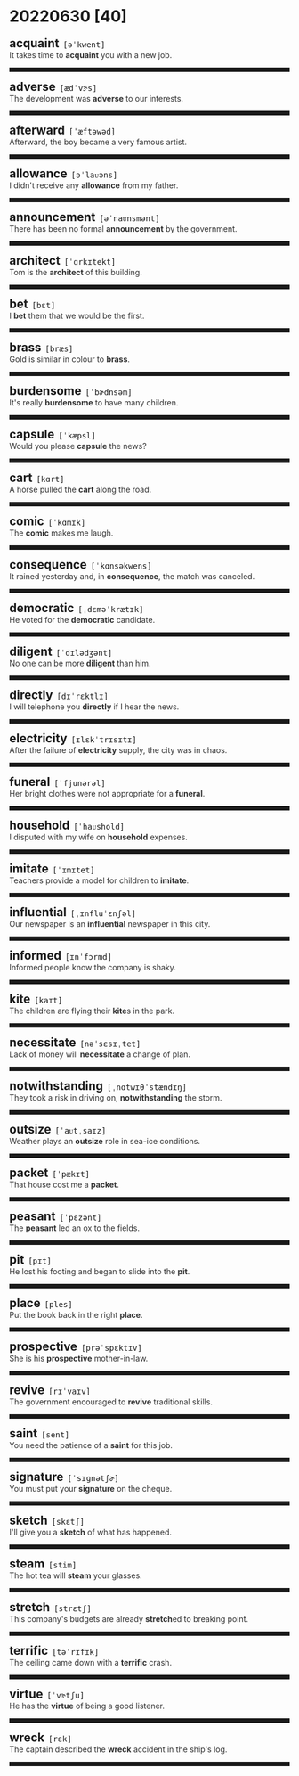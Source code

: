 <style>
/*不显示details的三角符号*/
details > summary::marker {
    display: none;
    content: none;
}
/*去掉外边框*/
details summary{
    outline:none;
    cursor:pointer;/*鼠标放上去之后变成手型*/
}
/*去掉前面默认的小黑三角*/
details summary::-webkit-details-marker{
    display:none; 
}
</style>
# 20220630 [40]  

<div style="display: flex;align-items: baseline;">
    <h2 style="margin-bottom: 0;margin-top: 0">acquaint</h2>
    <p style="padding:0 .5em; margin: 0;font-family: monospace;">[əˈkwent]</p>
    <p class="interpretation_3020" style="display:none ;padding:0 .5em; margin: 0; white-space: nowrap;overflow: hidden;text-overflow: ellipsis;">v. 使熟悉；使相识</p>
</div>
<details class="details_3020">
    <summary style="color: #303030;">It takes time to <strong>acquaint</strong> you with a new job.</summary>
    使自己熟悉一项新的工作是需要时间的。
</details>
<hr style="padding-bottom: 0.5em;" />


<div style="display: flex;align-items: baseline;">
    <h2 style="margin-bottom: 0;margin-top: 0">adverse</h2>
    <p style="padding:0 .5em; margin: 0;font-family: monospace;">[ædˈvɝs]</p>
    <p class="interpretation_3020" style="display:none ;padding:0 .5em; margin: 0; white-space: nowrap;overflow: hidden;text-overflow: ellipsis;">adj. 不利的；有害的；相反的；敌对的</p>
</div>
<details class="details_3020">
    <summary style="color: #303030;">The development was <strong>adverse</strong> to our interests.</summary>
    这种发展与我们的利益背道而驰。
</details>
<hr style="padding-bottom: 0.5em;" />


<div style="display: flex;align-items: baseline;">
    <h2 style="margin-bottom: 0;margin-top: 0">afterward</h2>
    <p style="padding:0 .5em; margin: 0;font-family: monospace;">[ˈæftəwəd]</p>
    <p class="interpretation_3020" style="display:none ;padding:0 .5em; margin: 0; white-space: nowrap;overflow: hidden;text-overflow: ellipsis;">adv. 之后；后来</p>
</div>
<details class="details_3020">
    <summary style="color: #303030;">Afterward, the boy became a very famous artist.</summary>
    后来，这男孩成为一个很有名的艺术家。
</details>
<hr style="padding-bottom: 0.5em;" />


<div style="display: flex;align-items: baseline;">
    <h2 style="margin-bottom: 0;margin-top: 0">allowance</h2>
    <p style="padding:0 .5em; margin: 0;font-family: monospace;">[əˈlaᴜəns]</p>
    <p class="interpretation_3020" style="display:none ;padding:0 .5em; margin: 0; white-space: nowrap;overflow: hidden;text-overflow: ellipsis;">n. 零用钱；津贴</p>
</div>
<details class="details_3020">
    <summary style="color: #303030;">I didn't receive any <strong>allowance</strong> from my father.</summary>
    我没有收到父亲给的零用钱。
</details>
<hr style="padding-bottom: 0.5em;" />


<div style="display: flex;align-items: baseline;">
    <h2 style="margin-bottom: 0;margin-top: 0">announcement</h2>
    <p style="padding:0 .5em; margin: 0;font-family: monospace;">[əˈnaᴜnsmənt]</p>
    <p class="interpretation_3020" style="display:none ;padding:0 .5em; margin: 0; white-space: nowrap;overflow: hidden;text-overflow: ellipsis;">n. 通告；宣告</p>
</div>
<details class="details_3020">
    <summary style="color: #303030;">There has been no formal <strong>announcement</strong> by the government.</summary>
    政府未作正式通告。
</details>
<hr style="padding-bottom: 0.5em;" />


<div style="display: flex;align-items: baseline;">
    <h2 style="margin-bottom: 0;margin-top: 0">architect</h2>
    <p style="padding:0 .5em; margin: 0;font-family: monospace;">[ˈɑrkɪtekt]</p>
    <p class="interpretation_3020" style="display:none ;padding:0 .5em; margin: 0; white-space: nowrap;overflow: hidden;text-overflow: ellipsis;">n. 建筑师；创制者；设计者</p>
</div>
<details class="details_3020">
    <summary style="color: #303030;">Tom is the <strong>architect</strong> of this building.</summary>
    汤姆是该建筑的建筑师。
</details>
<hr style="padding-bottom: 0.5em;" />


<div style="display: flex;align-items: baseline;">
    <h2 style="margin-bottom: 0;margin-top: 0">bet</h2>
    <p style="padding:0 .5em; margin: 0;font-family: monospace;">[bɛt]</p>
    <p class="interpretation_3020" style="display:none ;padding:0 .5em; margin: 0; white-space: nowrap;overflow: hidden;text-overflow: ellipsis;">n. 打赌；赌注
v. 打赌；敢说</p>
</div>
<details class="details_3020">
    <summary style="color: #303030;">I <strong>bet</strong> them that we would be the first.</summary>
    我跟他们打赌我们会得第一。
</details>
<hr style="padding-bottom: 0.5em;" />


<div style="display: flex;align-items: baseline;">
    <h2 style="margin-bottom: 0;margin-top: 0">brass</h2>
    <p style="padding:0 .5em; margin: 0;font-family: monospace;">[bræs]</p>
    <p class="interpretation_3020" style="display:none ;padding:0 .5em; margin: 0; white-space: nowrap;overflow: hidden;text-overflow: ellipsis;">n. 黄铜；黄铜制品；厚脸皮</p>
</div>
<details class="details_3020">
    <summary style="color: #303030;">Gold is similar in colour to <strong>brass</strong>.</summary>
    金与黄铜的颜色相似。
</details>
<hr style="padding-bottom: 0.5em;" />


<div style="display: flex;align-items: baseline;">
    <h2 style="margin-bottom: 0;margin-top: 0">burdensome</h2>
    <p style="padding:0 .5em; margin: 0;font-family: monospace;">[ˈbɚdnsəm]</p>
    <p class="interpretation_3020" style="display:none ;padding:0 .5em; margin: 0; white-space: nowrap;overflow: hidden;text-overflow: ellipsis;">adj. 繁重的；累赘的；难于负担的</p>
</div>
<details class="details_3020">
    <summary style="color: #303030;">It's really <strong>burdensome</strong> to have many children.</summary>
    孩子多了真累赘。
</details>
<hr style="padding-bottom: 0.5em;" />


<div style="display: flex;align-items: baseline;">
    <h2 style="margin-bottom: 0;margin-top: 0">capsule</h2>
    <p style="padding:0 .5em; margin: 0;font-family: monospace;">[ˈkæpsl]</p>
    <p class="interpretation_3020" style="display:none ;padding:0 .5em; margin: 0; white-space: nowrap;overflow: hidden;text-overflow: ellipsis;">n. 胶囊；太空舱
adj. 压缩的；概要的
v. 压缩；简述</p>
</div>
<details class="details_3020">
    <summary style="color: #303030;">Would you please <strong>capsule</strong> the news?</summary>
    你能概括下这则新闻吗？
</details>
<hr style="padding-bottom: 0.5em;" />


<div style="display: flex;align-items: baseline;">
    <h2 style="margin-bottom: 0;margin-top: 0">cart</h2>
    <p style="padding:0 .5em; margin: 0;font-family: monospace;">[kɑrt]</p>
    <p class="interpretation_3020" style="display:none ;padding:0 .5em; margin: 0; white-space: nowrap;overflow: hidden;text-overflow: ellipsis;">n. 大车；手推车</p>
</div>
<details class="details_3020">
    <summary style="color: #303030;">A horse pulled the <strong>cart</strong> along the road.</summary>
    一匹马拉着运货马车沿着大路走。
</details>
<hr style="padding-bottom: 0.5em;" />


<div style="display: flex;align-items: baseline;">
    <h2 style="margin-bottom: 0;margin-top: 0">comic</h2>
    <p style="padding:0 .5em; margin: 0;font-family: monospace;">[ˈkɑmɪk]</p>
    <p class="interpretation_3020" style="display:none ;padding:0 .5em; margin: 0; white-space: nowrap;overflow: hidden;text-overflow: ellipsis;">adj. 喜剧的；滑稽的
n. 连环漫画；喜剧演员</p>
</div>
<details class="details_3020">
    <summary style="color: #303030;">The <strong>comic</strong> makes me laugh.</summary>
    这个喜剧演员使我大笑起来。
</details>
<hr style="padding-bottom: 0.5em;" />


<div style="display: flex;align-items: baseline;">
    <h2 style="margin-bottom: 0;margin-top: 0">consequence</h2>
    <p style="padding:0 .5em; margin: 0;font-family: monospace;">[ˈkɑnsəkwens]</p>
    <p class="interpretation_3020" style="display:none ;padding:0 .5em; margin: 0; white-space: nowrap;overflow: hidden;text-overflow: ellipsis;">n. 后果；结果</p>
</div>
<details class="details_3020">
    <summary style="color: #303030;">It rained yesterday and, in <strong>consequence</strong>, the match was canceled.</summary>
    昨天下雨了，结果比赛被取消。
</details>
<hr style="padding-bottom: 0.5em;" />


<div style="display: flex;align-items: baseline;">
    <h2 style="margin-bottom: 0;margin-top: 0">democratic</h2>
    <p style="padding:0 .5em; margin: 0;font-family: monospace;">[ˌdɛməˈkrætɪk]</p>
    <p class="interpretation_3020" style="display:none ;padding:0 .5em; margin: 0; white-space: nowrap;overflow: hidden;text-overflow: ellipsis;">adj. 民主的</p>
</div>
<details class="details_3020">
    <summary style="color: #303030;">He voted for the <strong>democratic</strong> candidate.</summary>
    他投了民主党派的候选人一票。
</details>
<hr style="padding-bottom: 0.5em;" />


<div style="display: flex;align-items: baseline;">
    <h2 style="margin-bottom: 0;margin-top: 0">diligent</h2>
    <p style="padding:0 .5em; margin: 0;font-family: monospace;">[ˈdɪlədʒənt]</p>
    <p class="interpretation_3020" style="display:none ;padding:0 .5em; margin: 0; white-space: nowrap;overflow: hidden;text-overflow: ellipsis;">adj. 勤勉的；勤奋的</p>
</div>
<details class="details_3020">
    <summary style="color: #303030;">No one can be more <strong>diligent</strong> than him.</summary>
    没有人比他更勤奋的了。
</details>
<hr style="padding-bottom: 0.5em;" />


<div style="display: flex;align-items: baseline;">
    <h2 style="margin-bottom: 0;margin-top: 0">directly</h2>
    <p style="padding:0 .5em; margin: 0;font-family: monospace;">[dɪˈrɛktlɪ]</p>
    <p class="interpretation_3020" style="display:none ;padding:0 .5em; margin: 0; white-space: nowrap;overflow: hidden;text-overflow: ellipsis;">adv. 直接地；立即；直率地
conj. 一…就…</p>
</div>
<details class="details_3020">
    <summary style="color: #303030;">I will telephone you <strong>directly</strong> if I hear the news.</summary>
    我一听到消息，就会马上打电话给你。
</details>
<hr style="padding-bottom: 0.5em;" />


<div style="display: flex;align-items: baseline;">
    <h2 style="margin-bottom: 0;margin-top: 0">electricity</h2>
    <p style="padding:0 .5em; margin: 0;font-family: monospace;">[ɪlɛkˈtrɪsɪtɪ]</p>
    <p class="interpretation_3020" style="display:none ;padding:0 .5em; margin: 0; white-space: nowrap;overflow: hidden;text-overflow: ellipsis;">n. 电学；电力</p>
</div>
<details class="details_3020">
    <summary style="color: #303030;">After the failure of <strong>electricity</strong> supply, the city was in chaos.</summary>
    电力供应中断后，这个城市一片混乱。
</details>
<hr style="padding-bottom: 0.5em;" />


<div style="display: flex;align-items: baseline;">
    <h2 style="margin-bottom: 0;margin-top: 0">funeral</h2>
    <p style="padding:0 .5em; margin: 0;font-family: monospace;">[ˈfjunərəl]</p>
    <p class="interpretation_3020" style="display:none ;padding:0 .5em; margin: 0; white-space: nowrap;overflow: hidden;text-overflow: ellipsis;">n. 葬礼</p>
</div>
<details class="details_3020">
    <summary style="color: #303030;">Her bright clothes were not appropriate for a <strong>funeral</strong>.</summary>
    她那身鲜艳的衣服不适合参加葬礼。
</details>
<hr style="padding-bottom: 0.5em;" />


<div style="display: flex;align-items: baseline;">
    <h2 style="margin-bottom: 0;margin-top: 0">household</h2>
    <p style="padding:0 .5em; margin: 0;font-family: monospace;">[ˈhaᴜshold]</p>
    <p class="interpretation_3020" style="display:none ;padding:0 .5em; margin: 0; white-space: nowrap;overflow: hidden;text-overflow: ellipsis;">n. 家庭
adj. 家庭的；家喻户晓的</p>
</div>
<details class="details_3020">
    <summary style="color: #303030;">I disputed with my wife on <strong>household</strong> expenses.</summary>
    我跟太太争论有关家庭费用的问题。
</details>
<hr style="padding-bottom: 0.5em;" />


<div style="display: flex;align-items: baseline;">
    <h2 style="margin-bottom: 0;margin-top: 0">imitate</h2>
    <p style="padding:0 .5em; margin: 0;font-family: monospace;">[ˈɪmɪtet]</p>
    <p class="interpretation_3020" style="display:none ;padding:0 .5em; margin: 0; white-space: nowrap;overflow: hidden;text-overflow: ellipsis;">v. 模仿；仿效</p>
</div>
<details class="details_3020">
    <summary style="color: #303030;">Teachers provide a model for children to <strong>imitate</strong>.</summary>
    教师是孩子们仿效的典范。
</details>
<hr style="padding-bottom: 0.5em;" />


<div style="display: flex;align-items: baseline;">
    <h2 style="margin-bottom: 0;margin-top: 0">influential</h2>
    <p style="padding:0 .5em; margin: 0;font-family: monospace;">[ˌɪnfluˈɛnʃəl]</p>
    <p class="interpretation_3020" style="display:none ;padding:0 .5em; margin: 0; white-space: nowrap;overflow: hidden;text-overflow: ellipsis;">adj. 有影响力的</p>
</div>
<details class="details_3020">
    <summary style="color: #303030;">Our newspaper is an <strong>influential</strong> newspaper in this city.</summary>
    我们的报纸在本市有很大影响力。
</details>
<hr style="padding-bottom: 0.5em;" />


<div style="display: flex;align-items: baseline;">
    <h2 style="margin-bottom: 0;margin-top: 0">informed</h2>
    <p style="padding:0 .5em; margin: 0;font-family: monospace;">[ɪnˈfɔrmd]</p>
    <p class="interpretation_3020" style="display:none ;padding:0 .5em; margin: 0; white-space: nowrap;overflow: hidden;text-overflow: ellipsis;">adj. 了解情况的；见多识广的；可靠信息的
v. 通知；告知；“inform”的过去分词和过去式</p>
</div>
<details class="details_3020">
    <summary style="color: #303030;">Informed people know the company is shaky.</summary>
    了解情况的人知道该公司状况不佳。
</details>
<hr style="padding-bottom: 0.5em;" />


<div style="display: flex;align-items: baseline;">
    <h2 style="margin-bottom: 0;margin-top: 0">kite</h2>
    <p style="padding:0 .5em; margin: 0;font-family: monospace;">[kaɪt]</p>
    <p class="interpretation_3020" style="display:none ;padding:0 .5em; margin: 0; white-space: nowrap;overflow: hidden;text-overflow: ellipsis;">n. 风筝</p>
</div>
<details class="details_3020">
    <summary style="color: #303030;">The children are flying their <strong>kite</strong>s in the park.</summary>
    孩子们正在公园里放风筝。
</details>
<hr style="padding-bottom: 0.5em;" />


<div style="display: flex;align-items: baseline;">
    <h2 style="margin-bottom: 0;margin-top: 0">necessitate</h2>
    <p style="padding:0 .5em; margin: 0;font-family: monospace;">[nəˈsɛsɪˌtet]</p>
    <p class="interpretation_3020" style="display:none ;padding:0 .5em; margin: 0; white-space: nowrap;overflow: hidden;text-overflow: ellipsis;">v.  使成为必需；需要</p>
</div>
<details class="details_3020">
    <summary style="color: #303030;">Lack of money will <strong>necessitate</strong> a change of plan.</summary>
    资金的缺乏将使计划有必要改变。
</details>
<hr style="padding-bottom: 0.5em;" />


<div style="display: flex;align-items: baseline;">
    <h2 style="margin-bottom: 0;margin-top: 0">notwithstanding</h2>
    <p style="padding:0 .5em; margin: 0;font-family: monospace;">[ˌnɑtwɪθˈstændɪŋ]</p>
    <p class="interpretation_3020" style="display:none ;padding:0 .5em; margin: 0; white-space: nowrap;overflow: hidden;text-overflow: ellipsis;">prep. 虽然；尽管
adv. 虽然；尽管
conj. 虽然；尽管</p>
</div>
<details class="details_3020">
    <summary style="color: #303030;">They took a risk in driving on, <strong>notwithstanding</strong> the storm.</summary>
    尽管有暴风雨，他们还是冒险驾车赶路。
</details>
<hr style="padding-bottom: 0.5em;" />


<div style="display: flex;align-items: baseline;">
    <h2 style="margin-bottom: 0;margin-top: 0">outsize</h2>
    <p style="padding:0 .5em; margin: 0;font-family: monospace;">[ˈaᴜtˌsaɪz]</p>
    <p class="interpretation_3020" style="display:none ;padding:0 .5em; margin: 0; white-space: nowrap;overflow: hidden;text-overflow: ellipsis;">adj. 特大的；超大号的
n. 特大号</p>
</div>
<details class="details_3020">
    <summary style="color: #303030;">Weather plays an <strong>outsize</strong> role in sea-ice conditions.</summary>
    天气条件对海冰状况造成各种巨大的影响。
</details>
<hr style="padding-bottom: 0.5em;" />


<div style="display: flex;align-items: baseline;">
    <h2 style="margin-bottom: 0;margin-top: 0">packet</h2>
    <p style="padding:0 .5em; margin: 0;font-family: monospace;">[ˈpækɪt]</p>
    <p class="interpretation_3020" style="display:none ;padding:0 .5em; margin: 0; white-space: nowrap;overflow: hidden;text-overflow: ellipsis;">n. 小包；小盒；邮船；大笔款项</p>
</div>
<details class="details_3020">
    <summary style="color: #303030;">That house cost me a <strong>packet</strong>.</summary>
    那幢房子花了我一大笔钱。
</details>
<hr style="padding-bottom: 0.5em;" />


<div style="display: flex;align-items: baseline;">
    <h2 style="margin-bottom: 0;margin-top: 0">peasant</h2>
    <p style="padding:0 .5em; margin: 0;font-family: monospace;">[ˈpɛzənt]</p>
    <p class="interpretation_3020" style="display:none ;padding:0 .5em; margin: 0; white-space: nowrap;overflow: hidden;text-overflow: ellipsis;">n. 农民；乡巴佬；庄稼人</p>
</div>
<details class="details_3020">
    <summary style="color: #303030;">The <strong>peasant</strong> led an ox to the fields.</summary>
    那个农民牵牛下地。
</details>
<hr style="padding-bottom: 0.5em;" />


<div style="display: flex;align-items: baseline;">
    <h2 style="margin-bottom: 0;margin-top: 0">pit</h2>
    <p style="padding:0 .5em; margin: 0;font-family: monospace;">[pɪt]</p>
    <p class="interpretation_3020" style="display:none ;padding:0 .5em; margin: 0; white-space: nowrap;overflow: hidden;text-overflow: ellipsis;">n. 坑；凹洞；矿井
v. 使凹陷</p>
</div>
<details class="details_3020">
    <summary style="color: #303030;">He lost his footing and began to slide into the <strong>pit</strong>.</summary>
    他一脚踩空，开始往坑里滑。
</details>
<hr style="padding-bottom: 0.5em;" />


<div style="display: flex;align-items: baseline;">
    <h2 style="margin-bottom: 0;margin-top: 0">place</h2>
    <p style="padding:0 .5em; margin: 0;font-family: monospace;">[ples]</p>
    <p class="interpretation_3020" style="display:none ;padding:0 .5em; margin: 0; white-space: nowrap;overflow: hidden;text-overflow: ellipsis;">n. 地方；方位
v. 安置；安放</p>
</div>
<details class="details_3020">
    <summary style="color: #303030;">Put the book back in the right <strong>place</strong>.</summary>
    把书放回原处。
</details>
<hr style="padding-bottom: 0.5em;" />


<div style="display: flex;align-items: baseline;">
    <h2 style="margin-bottom: 0;margin-top: 0">prospective</h2>
    <p style="padding:0 .5em; margin: 0;font-family: monospace;">[prəˈspɛktɪv]</p>
    <p class="interpretation_3020" style="display:none ;padding:0 .5em; margin: 0; white-space: nowrap;overflow: hidden;text-overflow: ellipsis;">adj. 预期的；未来的；盼望中的</p>
</div>
<details class="details_3020">
    <summary style="color: #303030;">She is his <strong>prospective</strong> mother-in-law.</summary>
    她是他未来的岳母。
</details>
<hr style="padding-bottom: 0.5em;" />


<div style="display: flex;align-items: baseline;">
    <h2 style="margin-bottom: 0;margin-top: 0">revive</h2>
    <p style="padding:0 .5em; margin: 0;font-family: monospace;">[rɪˈvaɪv]</p>
    <p class="interpretation_3020" style="display:none ;padding:0 .5em; margin: 0; white-space: nowrap;overflow: hidden;text-overflow: ellipsis;">v. 复活；复苏；再生；再用</p>
</div>
<details class="details_3020">
    <summary style="color: #303030;">The government encouraged to <strong>revive</strong> traditional skills.</summary>
    政府鼓励复兴传统工艺。
</details>
<hr style="padding-bottom: 0.5em;" />


<div style="display: flex;align-items: baseline;">
    <h2 style="margin-bottom: 0;margin-top: 0">saint</h2>
    <p style="padding:0 .5em; margin: 0;font-family: monospace;">[sent]</p>
    <p class="interpretation_3020" style="display:none ;padding:0 .5em; margin: 0; white-space: nowrap;overflow: hidden;text-overflow: ellipsis;">n. 圣徒；圣人</p>
</div>
<details class="details_3020">
    <summary style="color: #303030;">You need the patience of a <strong>saint</strong> for this job.</summary>
    做这种工作，你得有圣人般的好耐性。
</details>
<hr style="padding-bottom: 0.5em;" />


<div style="display: flex;align-items: baseline;">
    <h2 style="margin-bottom: 0;margin-top: 0">signature</h2>
    <p style="padding:0 .5em; margin: 0;font-family: monospace;">[ˈsɪɡnətʃɚ]</p>
    <p class="interpretation_3020" style="display:none ;padding:0 .5em; margin: 0; white-space: nowrap;overflow: hidden;text-overflow: ellipsis;">n. 签名</p>
</div>
<details class="details_3020">
    <summary style="color: #303030;">You must put your <strong>signature</strong> on the cheque.</summary>
    你必须在支票上签名。
</details>
<hr style="padding-bottom: 0.5em;" />


<div style="display: flex;align-items: baseline;">
    <h2 style="margin-bottom: 0;margin-top: 0">sketch</h2>
    <p style="padding:0 .5em; margin: 0;font-family: monospace;">[skɛtʃ]</p>
    <p class="interpretation_3020" style="display:none ;padding:0 .5em; margin: 0; white-space: nowrap;overflow: hidden;text-overflow: ellipsis;">n. 草图；素描；概述
v. 草拟；速写；简述</p>
</div>
<details class="details_3020">
    <summary style="color: #303030;">I'll give you a <strong>sketch</strong> of what has happened.</summary>
    我给你把发生的情况简单描述一下。
</details>
<hr style="padding-bottom: 0.5em;" />


<div style="display: flex;align-items: baseline;">
    <h2 style="margin-bottom: 0;margin-top: 0">steam</h2>
    <p style="padding:0 .5em; margin: 0;font-family: monospace;">[stim]</p>
    <p class="interpretation_3020" style="display:none ;padding:0 .5em; margin: 0; white-space: nowrap;overflow: hidden;text-overflow: ellipsis;">n. 蒸汽；水蒸气
v. 蒸</p>
</div>
<details class="details_3020">
    <summary style="color: #303030;">The hot tea will <strong>steam</strong> your glasses.</summary>
    热茶会使你的眼镜蒙上一层水汽。
</details>
<hr style="padding-bottom: 0.5em;" />


<div style="display: flex;align-items: baseline;">
    <h2 style="margin-bottom: 0;margin-top: 0">stretch</h2>
    <p style="padding:0 .5em; margin: 0;font-family: monospace;">[strɛtʃ]</p>
    <p class="interpretation_3020" style="display:none ;padding:0 .5em; margin: 0; white-space: nowrap;overflow: hidden;text-overflow: ellipsis;">v. 伸展；延伸；持续
n. 伸展；弹性；一段</p>
</div>
<details class="details_3020">
    <summary style="color: #303030;">This company's budgets are already <strong>stretch</strong>ed to breaking point.</summary>
    这家公司的预算已经撑到了极限。
</details>
<hr style="padding-bottom: 0.5em;" />


<div style="display: flex;align-items: baseline;">
    <h2 style="margin-bottom: 0;margin-top: 0">terrific</h2>
    <p style="padding:0 .5em; margin: 0;font-family: monospace;">[təˈrɪfɪk]</p>
    <p class="interpretation_3020" style="display:none ;padding:0 .5em; margin: 0; white-space: nowrap;overflow: hidden;text-overflow: ellipsis;">adj. 极好的；异乎寻常的；大得惊人的</p>
</div>
<details class="details_3020">
    <summary style="color: #303030;">The ceiling came down with a <strong>terrific</strong> crash.</summary>
    随着一声可怕的巨响，天花板塌了下来。
</details>
<hr style="padding-bottom: 0.5em;" />


<div style="display: flex;align-items: baseline;">
    <h2 style="margin-bottom: 0;margin-top: 0">virtue</h2>
    <p style="padding:0 .5em; margin: 0;font-family: monospace;">[ˈvɝtʃu]</p>
    <p class="interpretation_3020" style="display:none ;padding:0 .5em; margin: 0; white-space: nowrap;overflow: hidden;text-overflow: ellipsis;">n. 美德；优点</p>
</div>
<details class="details_3020">
    <summary style="color: #303030;">He has the <strong>virtue</strong> of being a good listener.</summary>
    他有虚心听取意见的优点。
</details>
<hr style="padding-bottom: 0.5em;" />


<div style="display: flex;align-items: baseline;">
    <h2 style="margin-bottom: 0;margin-top: 0">wreck</h2>
    <p style="padding:0 .5em; margin: 0;font-family: monospace;">[rɛk]</p>
    <p class="interpretation_3020" style="display:none ;padding:0 .5em; margin: 0; white-space: nowrap;overflow: hidden;text-overflow: ellipsis;">v. 破坏；毁坏
n. 遇难船只；失事；残骸</p>
</div>
<details class="details_3020">
    <summary style="color: #303030;">The captain described the <strong>wreck</strong> accident in the ship's log.</summary>
    船长在航行日志里描述了这次沉船事故。
</details>
<hr style="padding-bottom: 0.5em;" />

<script>
const details = document.querySelectorAll('.details_3020');
const translates = document.querySelectorAll('.interpretation_3020');

details.forEach((item, index) => item.addEventListener('toggle', () => {
    if (item.open) {
        translates[index].style.display = 'block';
    } else translates[index].style.display = 'none';
}));
</script>
